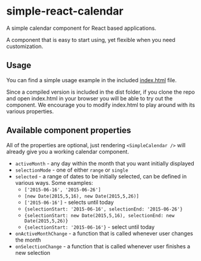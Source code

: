 # simple-react-calendar

A simple calendar component for React based applications.

A component that is easy to start using, yet flexible when you need customization.

## Usage

You can find a simple usage example in the included [index.html](./index.html) file.

Since a compiled version is included in the dist folder, if you clone the repo and open index.html
in your browser you will be able to try out the component. We encourage you to modify index.html to
play around with its various properties.

## Available component properties

All of the properties are optional, just rendering `<SimpleCalendar />` will already
give you a working calendar component.

* `activeMonth` - any day within the month that you want initially displayed
* `selectionMode` - one of either `range` or `single`
* `selected` - a range of dates to be initially selected, can be defined in various ways. Some examples:
  - `['2015-06-16', '2015-06-26']`
  - `[new Date(2015,5,16), new Date(2015,5,26)]`
  - `['2015-06-16']` - selects until today
  - `{selectionStart: '2015-06-16', selectionEnd: '2015-06-26'}`
  - `{selectionStart: new Date(2015,5,16), selectionEnd: new Date(2015,5,26)}`
  - `{selectionStart: '2015-06-16'}` - select until today
* `onActiveMonthChange` - a function that is called whenever user changes the month
* `onSelectionChange` - a function that is called whenever user finishes a new selection


